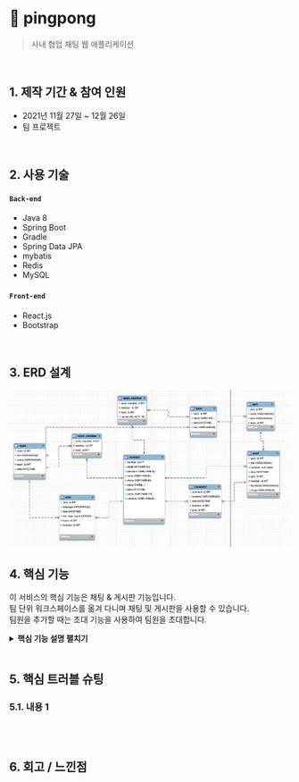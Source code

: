 # :pushpin: pingpong
>사내 협업 채팅 웹 애플리케이션  
 
</br>

## 1. 제작 기간 & 참여 인원
- 2021년 11월 27일 ~ 12월 26일
- 팀 프로젝트

</br>

## 2. 사용 기술
#### `Back-end`
  - Java 8
  - Spring Boot
  - Gradle
  - Spring Data JPA
  - mybatis
  - Redis
  - MySQL
  
#### `Front-end`
  - React.js
  - Bootstrap

</br>

## 3. ERD 설계

 ![](https://github.com/hakyeonghoon1/pingpong/blob/main/docs/ERD.png)


## 4. 핵심 기능
이 서비스의 핵심 기능은 채팅 & 게시판 기능입니다.  
팀 단위 워크스페이스를 옮겨 다니며 채팅 및 게시판을 사용할 수 있습니다.  
팀원을 추가할 때는 초대 기능을 사용하여 팀원을 초대합니다.

<details>
<summary><b>핵심 기능 설명 펼치기</b></summary>
<div markdown="1">
4.1 채팅방 websocket 연결
 ![]([https://github.com/hakyeonghoon1/pingpong/blob/main/docs/ERD.png](https://github.com/hakyeonghoon1/pingpong/blob/main/docs/%ED%95%B5%EC%8B%AC%EA%B8%B0%EC%88%A0%EC%B1%84%ED%8C%85.png))

</div>
</details>

</br>

## 5. 핵심 트러블 슈팅
### 5.1. 내용 1


</br>


</br>

## 6. 회고 / 느낀점
>

